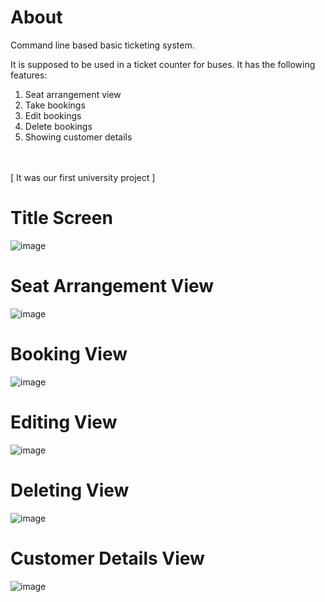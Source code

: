 # About
Command line based basic ticketing system.

It is supposed to be used in a ticket counter for buses. It has the following features:
1. Seat arrangement view
2. Take bookings
3. Edit bookings
4. Delete bookings
5. Showing customer details

<br><br>
[ It was our first university project ]

# Title Screen

![image](https://github.com/user-attachments/assets/c06a743c-8291-4ff0-955f-678e08e870a2)

# Seat Arrangement View

![image](https://github.com/user-attachments/assets/25ac5f2d-e624-49fc-98d3-f09101e94680)

# Booking View

![image](https://github.com/user-attachments/assets/d5bdecbe-7ea7-4391-adb8-cd35fb8f9ba7)

# Editing View

![image](https://github.com/user-attachments/assets/3c337237-5e20-4fc1-975e-b927d0d0fa6f)

# Deleting View

![image](https://github.com/user-attachments/assets/cdf1d043-80b0-47ba-bcbb-5f19e6cbc96e)

# Customer Details View

![image](https://github.com/user-attachments/assets/b2b48ba5-fc12-4882-8316-ddfa0501928a)

